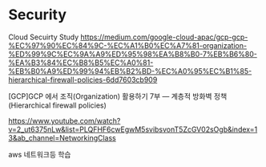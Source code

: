 # Security
Cloud Secuirty Study
https://medium.com/google-cloud-apac/gcp-gcp-%EC%97%90%EC%84%9C-%EC%A1%B0%EC%A7%81-organization-%ED%99%9C%EC%9A%A9%ED%95%98%EA%B8%B0-7%EB%B6%80-%EA%B3%84%EC%B8%B5%EC%A0%81-%EB%B0%A9%ED%99%94%EB%B2%BD-%EC%A0%95%EC%B1%85-hierarchical-firewall-policies-6dd7603cb909

[GCP]GCP 에서 조직(Organization) 활용하기 7부 — 계층적 방화벽 정책(Hierarchical firewall policies)

https://www.youtube.com/watch?v=2_ut6375nLw&list=PLQFHF6cwEgwM5svibsvonT5ZcGV02sOgb&index=13&ab_channel=NetworkingClass

aws 네트워크등 학습
